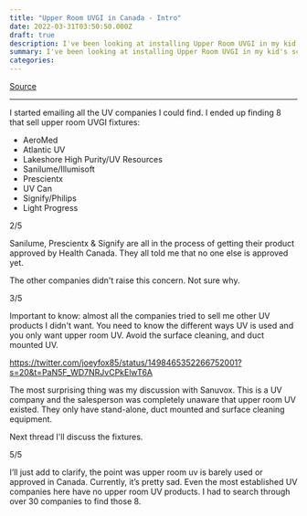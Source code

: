 ```yaml
---
title: "Upper Room UVGI in Canada - Intro"
date: 2022-03-31T03:50:50.000Z
draft: true
description: I've been looking at installing Upper Room UVGI in my kid's school. Pretty sure it will be the first one in a school in Canada if I can succeed. 
summary: I've been looking at installing Upper Room UVGI in my kid's school. Pretty sure it will be the first one in a school in Canada if I can succeed. 
categories:
---
```

[Source](https://twitter.com/joeyfox85/status/1509377654654480392)

---

I started emailing all the UV companies I could find. I ended up finding 8 that sell upper room UVGI fixtures: 
- AeroMed 
- Atlantic UV
- Lakeshore High Purity/UV Resources
- Sanilume/Illumisoft
- Prescientx
- UV Can
- Signify/Philips
- Light Progress

2/5

Sanilume, Prescientx & Signify are all in the process of getting their product approved by Health Canada. They all told me that no one else is approved yet. 

The other companies didn't raise this concern. Not sure why.

3/5


Important to know: almost all the companies tried to sell me other UV products I didn't want. You need to know the different ways UV is used and you only want upper room UV. Avoid the surface cleaning, and duct mounted UV.

https://twitter.com/joeyfox85/status/1498465352266752001?s=20&t=PaN5F_WD7NRJvCPkElwT6A

The most surprising thing was my discussion with Sanuvox. This is a UV company and the salesperson was completely unaware that upper room UV existed. They only have stand-alone, duct mounted and surface cleaning equipment.

Next thread I'll discuss the fixtures.

5/5

I’ll just add to clarify, the point was upper room uv is barely used or approved in Canada. Currently, it’s pretty sad. Even the most established UV companies here have no upper room UV products. I had to search through over 30 companies to find those 8.